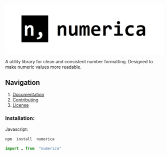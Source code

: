 ![Project Logo](.github/assets/logo.png)

A utility library for clean and consistent number formatting. Designed to make numeric values more readable.

## Navigation
1. [Documentation](https://numerica.js.org)
2. [Contributing](https://github.com/alyshukry/numerica?tab=contributing-ov-file#collaborating-guide)
3. [License](https://github.com/alyshukry/numerica?tab=MIT-1-ov-file)
### Installation:
Javascript:
```bash
npm  install  numerica
```
```js
import … from  "numerica"
```